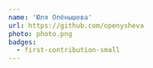 ```yaml
---
name: 'Юля Опёнышева'
url: https://github.com/openysheva
photo: photo.png
badges:
  - first-contribution-small
---
```

